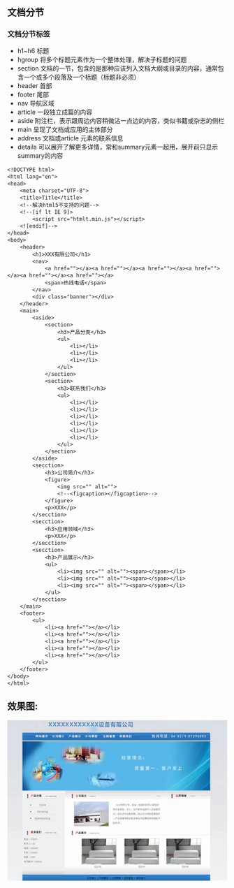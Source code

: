 ## 文档分节

### 文档分节标签
* h1~h6 标题
* hgroup 将多个标题元素作为一个整体处理，解决子标题的问题
* section 文档的一节，包含的是那种应该列入文档大纲或目录的内容，通常包含一个或多个段落及一个标题（标题非必须）
* header 首部
* footer 尾部
* nav 导航区域
* article 一段独立成篇的内容
* aside 附注栏，表示跟周边内容稍微沾一点边的内容，类似书籍或杂志的侧栏
* main 呈现了文档<body>或应用的主体部分
* address 文档或article 元素的联系信息
* details 可以展开了解更多详情，常和summary元素一起用，展开前只显示summary的内容

```
<!DOCTYPE html>
<html lang="en">
<head>
    <meta charset="UTF-8">
    <title>Title</title>
    <!--解决html5不支持的问题-->
    <!--[if lt IE 9]>
        <script src="htmlt.min.js"></script>
    <![endif]-->
</head>
<body>
    <header>
        <h1>XXX有限公司</h1>
        <nav>
            <a href=""></a><a href=""></a><a href=""></a><a href=""></a><a href=""></a><a href=""></a>
            <span>热线电话</span>
        </nav>
        <div class="banner"></div>
    </header>
    <main>
        <aside>
            <section>
                <h3>产品分类</h3>
                <ul>
                    <li></li>
                    <li></li>
                    <li></li>
                </ul>
            </section>
            <section>
                <h3>联系我们</h3>
                <ul>
                    <li></li>
                    <li></li>
                    <li></li>
                    <li></li>
                    <li></li>
                    <li></li>
                </ul>
            </section>
        </aside>
        <secction>
            <h3>公司简介</h3>
            <figure>
                <img src="" alt="">
                <!--<figcaption></figcaption>-->
            </figure>
            <p>XXX</p>
        </secction>
        <secction>
            <h3>应用领域</h3>
            <p>XXX</p>
        </secction>
        <secction>
            <h3>产品展示</h3>
            <ul>
                <li><img src="" alt=""><span></span></li>
                <li><img src="" alt=""><span></span></li>
                <li><img src="" alt=""><span></span></li>
            </ul>
        </secction>
    </main>
    <footer>
        <ul>
            <li><a href=""></a></li>
            <li><a href=""></a></li>
            <li><a href=""></a></li>
            <li><a href=""></a></li>
            <li><a href=""></a></li>
        </ul>
    </footer>
</body>
</html>

```
## 效果图:
![文档分节](./demo1.png)